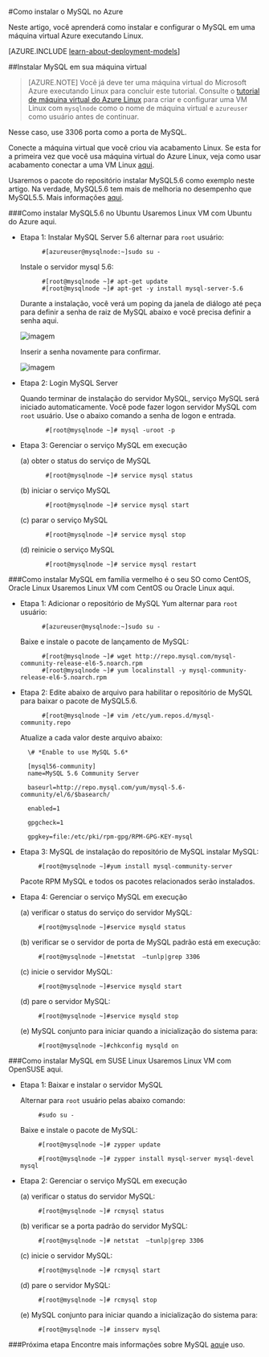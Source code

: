 <properties
    pageTitle="Configurar o MySQL em uma VM Linux | Microsoft Azure "
    description="Saiba como instalar a pilha de MySQL no computador virtual Linux (Ubuntu RedHat família ou SO) no Azure"
    services="virtual-machines-linux"
    documentationCenter=""
    authors="SuperScottz"
    manager="timlt"
    editor=""
    tags="azure-resource-manager,azure-service-management"/>

<tags
    ms.service="virtual-machines-linux"
    ms.workload="infrastructure-services"
    ms.tgt_pltfrm="vm-linux"
    ms.devlang="na"
    ms.topic="article"
    ms.date="02/01/2016"
    ms.author="mingzhan"/>


#<a name="how-to-install-mysql-on-azure"></a>Como instalar o MySQL no Azure


Neste artigo, você aprenderá como instalar e configurar o MySQL em uma máquina virtual Azure executando Linux.

[AZURE.INCLUDE [learn-about-deployment-models](../../includes/learn-about-deployment-models-both-include.md)]


##<a name="install-mysql-on-your-virtual-machine"></a>Instalar MySQL em sua máquina virtual

> [AZURE.NOTE] Você já deve ter uma máquina virtual do Microsoft Azure executando Linux para concluir este tutorial. Consulte o [tutorial de máquina virtual do Azure Linux](virtual-machines-linux-quick-create-cli.md) para criar e configurar uma VM Linux com `mysqlnode` como o nome de máquina virtual e `azureuser` como usuário antes de continuar.

Nesse caso, use 3306 porta como a porta de MySQL.  

Conecte a máquina virtual que você criou via acabamento Linux. Se esta for a primeira vez que você usa máquina virtual do Azure Linux, veja como usar acabamento conectar a uma VM Linux [aqui](virtual-machines-linux-mac-create-ssh-keys.md).

Usaremos o pacote do repositório instalar MySQL5.6 como exemplo neste artigo. Na verdade, MySQL5.6 tem mais de melhoria no desempenho que MySQL5.5.  Mais informações [aqui](http://www.mysqlperformanceblog.com/2013/02/18/is-mysql-5-6-slower-than-mysql-5-5/).


###<a name="how-to-install-mysql56-on-ubuntu"></a>Como instalar MySQL5.6 no Ubuntu
Usaremos Linux VM com Ubuntu do Azure aqui.

- Etapa 1: Instalar MySQL Server 5.6 alternar para `root` usuário:

            #[azureuser@mysqlnode:~]sudo su -

    Instale o servidor mysql 5.6:

            #[root@mysqlnode ~]# apt-get update
            #[root@mysqlnode ~]# apt-get -y install mysql-server-5.6

    Durante a instalação, você verá um poping da janela de diálogo até peça para definir a senha de raiz de MySQL abaixo e você precisa definir a senha aqui.

    ![imagem](./media/virtual-machines-linux-mysql-install/virtual-machines-linux-install-mysql-p1.png)


    Inserir a senha novamente para confirmar.

    ![imagem](./media/virtual-machines-linux-mysql-install/virtual-machines-linux-install-mysql-p2.png)

- Etapa 2: Login MySQL Server

    Quando terminar de instalação do servidor MySQL, serviço MySQL será iniciado automaticamente. Você pode fazer logon servidor MySQL com `root` usuário.
    Use o abaixo comando a senha de logon e entrada.

             #[root@mysqlnode ~]# mysql -uroot -p

- Etapa 3: Gerenciar o serviço MySQL em execução

    (a) obter o status do serviço de MySQL

             #[root@mysqlnode ~]# service mysql status

    (b) iniciar o serviço MySQL

             #[root@mysqlnode ~]# service mysql start

    (c) parar o serviço MySQL

             #[root@mysqlnode ~]# service mysql stop

    (d) reinicie o serviço MySQL

             #[root@mysqlnode ~]# service mysql restart


###<a name="how-to-install-mysql-on-red-hat-os-family-like-centos-oracle-linux"></a>Como instalar MySQL em família vermelho é o seu SO como CentOS, Oracle Linux
Usaremos Linux VM com CentOS ou Oracle Linux aqui.

- Etapa 1: Adicionar o repositório de MySQL Yum alternar para `root` usuário:

            #[azureuser@mysqlnode:~]sudo su -

    Baixe e instale o pacote de lançamento de MySQL:

            #[root@mysqlnode ~]# wget http://repo.mysql.com/mysql-community-release-el6-5.noarch.rpm
            #[root@mysqlnode ~]# yum localinstall -y mysql-community-release-el6-5.noarch.rpm

- Etapa 2: Edite abaixo de arquivo para habilitar o repositório de MySQL para baixar o pacote de MySQL5.6.

            #[root@mysqlnode ~]# vim /etc/yum.repos.d/mysql-community.repo

    Atualize a cada valor deste arquivo abaixo:

        \# *Enable to use MySQL 5.6*

        [mysql56-community]
        name=MySQL 5.6 Community Server

        baseurl=http://repo.mysql.com/yum/mysql-5.6-community/el/6/$basearch/

        enabled=1

        gpgcheck=1

        gpgkey=file:/etc/pki/rpm-gpg/RPM-GPG-KEY-mysql

- Etapa 3: MySQL de instalação do repositório de MySQL instalar MySQL:

           #[root@mysqlnode ~]#yum install mysql-community-server

    Pacote RPM MySQL e todos os pacotes relacionados serão instalados.

- Etapa 4: Gerenciar o serviço MySQL em execução

    (a) verificar o status do serviço do servidor MySQL:

           #[root@mysqlnode ~]#service mysqld status

    (b) verificar se o servidor de porta de MySQL padrão está em execução:

           #[root@mysqlnode ~]#netstat  –tunlp|grep 3306


    (c) inicie o servidor MySQL:

           #[root@mysqlnode ~]#service mysqld start

    (d) pare o servidor MySQL:

           #[root@mysqlnode ~]#service mysqld stop

    (e) MySQL conjunto para iniciar quando a inicialização do sistema para:

           #[root@mysqlnode ~]#chkconfig mysqld on


###<a name="how-to-install-mysql-on-suse-linux"></a>Como instalar MySQL em SUSE Linux
Usaremos Linux VM com OpenSUSE aqui.

- Etapa 1: Baixar e instalar o servidor MySQL

    Alternar para `root` usuário pelas abaixo comando:  

           #sudo su -

    Baixe e instale o pacote de MySQL:

           #[root@mysqlnode ~]# zypper update

           #[root@mysqlnode ~]# zypper install mysql-server mysql-devel mysql

- Etapa 2: Gerenciar o serviço MySQL em execução

    (a) verificar o status do servidor MySQL:

           #[root@mysqlnode ~]# rcmysql status

    (b) verificar se a porta padrão do servidor MySQL:

           #[root@mysqlnode ~]# netstat  –tunlp|grep 3306


    (c) inicie o servidor MySQL:

           #[root@mysqlnode ~]# rcmysql start

    (d) pare o servidor MySQL:

           #[root@mysqlnode ~]# rcmysql stop

    (e) MySQL conjunto para iniciar quando a inicialização do sistema para:

           #[root@mysqlnode ~]# insserv mysql

###<a name="next-step"></a>Próxima etapa
Encontre mais informações sobre MySQL [aqui](https://www.mysql.com/)e uso.
